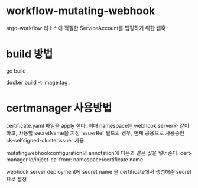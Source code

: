 # workflow-mutating-webhook
argo-workflow 리소스에 적절한 ServiceAccount를 맵핑하기 위한 웹훅

# build 방법
go build .

docker build -t image:tag . 

# certmanager 사용방법
certificate.yaml 파일을 apply 한다.
이때 namespace는 webhook server와 같이 하고,
사용할 secretName을 지정
issuerRef 필드의 경우, 현재 공용으로 사용중인 ck-selfsigned-clusterissuer 사용

mutatingwebhookconfiguration의 annotation에 다음과 같은 값을 넣어준다.
cert-manager.io/inject-ca-from: namespace/certificate name

webhook server deployment에 secret name 을 certificate에서 생성해준 secret으로 설정
